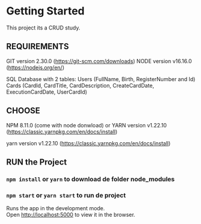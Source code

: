 # Getting Started

This project its a CRUD study.

## REQUIREMENTS

GIT version 2.30.0 (https://git-scm.com/downloads)
NODE version v16.16.0 (https://nodejs.org/en/)

SQL Database with 2 tables:
Users (FullName, Birth, RegisterNumber and Id)
Cards (CardId, CardTitle, CardDescription, CreateCardDate, ExecutionCardDate, UserCardId)

## CHOOSE

NPM 8.11.0 (come with node donwload)
or
YARN version v1.22.10 (https://classic.yarnpkg.com/en/docs/install)

yarn version v1.22.10 (https://classic.yarnpkg.com/en/docs/install)

## RUN the Project

### `npm install` or `yarn` to download de folder node_modules

### `npm start` or `yarn start` to run de project

Runs the app in the development mode.\
Open [http://localhost:5000](http://localhost:5000) to view it in the browser.
